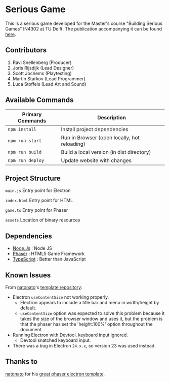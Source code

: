 # Serious Game

This is a serious game developed for the Master's course "Building Serious Games" IN4302 at TU Delft. The publication accompanying it can be found [here](https://ieeexplore.ieee.org/document/10645594).

## Contributors

1. Ravi Snellenberg (Producer)
2. Joris Rijsdijk (Lead Designer)
3. Scott Jochems (Playtesting)
4. Martin Starkov (Lead Programmer)
5. Luca Stoffels (Lead Art and Sound)

## Available Commands

| Primary Commands | Description                                  |
| ---------------- | -------------------------------------------- |
| `npm install`    | Install project dependencies                 |
| `npm run start`  | Run in Browser (open locally, hot reloading) |
| `npm run build`  | Build a local version (in dist directory)    |
| `npm run deploy` | Update website with changes                  |

## Project Structure

`main.js` Entry point for Electron

`index.html` Entry point for HTML

`game.ts` Entry point for Phaser

`assets` Location of binary resources

## Dependencies

- [Node.Js](https://nodejs.org/en/download/) : Node JS
- [Phaser](https://phaser.io/) : HTML5 Game Framework
- [TypeScript](https://www.typescriptlang.org/) : Better than JavaScript

## Known Issues

From [natonato](https://github.com/natonato)'s [template repository](https://github.com/natonato/phaser3-typescript-vite-electron-template):

- Electron `useContentSize` not working properly.
  - Electron appears to include a title bar and menu in width/height by default.
  - `useContentSize` option was expected to solve this problem because it takes the size of the browser window and uses it, but the problem is that the phaser has set the 'height:100%' option throughout the document.
- Running Electron with Devtool, keyboard input ignored.
  - Devtool snatched keyboard input.
- There was a bug in Electron `24.x.x`, so version 23 was used instead.

## Thanks to

[natonato](https://github.com/natonato) for his [great phaser electron template](https://github.com/natonato/phaser3-typescript-vite-electron-template).
